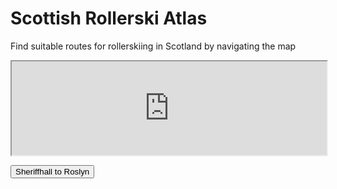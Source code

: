 # Scottish Rollerski Atlas

Find suitable routes for rollerskiing in Scotland by navigating the map
     
<iframe id="mainmap" src="https://www.google.com/maps/d/embed?mid=1JsZ0qoeoCehcQnX9fXjmDTCpxYl9QLdc" style="width:100%;"></iframe>
     
<button id="button1" onclick="mapFocus('https://www.google.com/maps/d/embed?mid=1JsZ0qoeoCehcQnX9fXjmDTCpxYl9QLdc&ll=55.89130019521464%2C-3.165987915639006&z=12')">Sheriffhall to Roslyn</button>

<script>
function mapFocus(url) {
  document.getElementById("mainmap").src = url;
  document.getElementById("button1").onclick = "mapUnFocus('https://www.google.com/maps/d/embed?mid=1JsZ0qoeoCehcQnX9fXjmDTCpxYl9QLdc')";
  document.getElementById("button1").innerHTML = "Original View";
}
function mapUnFocus(url) {
  document.getElementById("mainmap").src = url;
  document.getElementById("button1").onclick = "mapUnFocus('https://www.google.com/maps/d/embed?mid=1JsZ0qoeoCehcQnX9fXjmDTCpxYl9QLdc')";
  document.getElementById("button1").innerHTML = "Sheriffhall to Roslyn";
}
</script>
